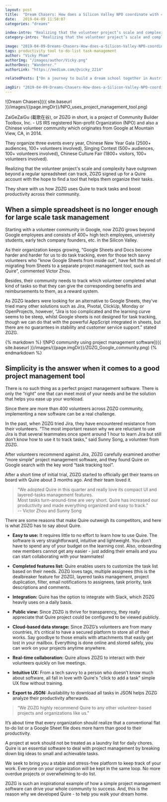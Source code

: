 ```yaml
---
layout: post
title:  "Dream Chasers: How does a Silicon Valley NPO coordinate with 400 volunteers?"
date:   2019-04-09 11:58:07
categories: "dreams"

index-intro: "Realizing that the volunteer project’s scale and complexity have outgrown beyond a regular spreadsheet can track, ZGZG signed up for a Quire account with the hope to find a tool that helps them organize their tasks. They share with us how ZGZG uses Quire to track tasks and boost productivity across their community."
category-intro: "Realizing that the volunteer project’s scale and complexity have outgrown beyond a regular spreadsheet can track, ZGZG signed up for a Quire account with the hope to find a tool that helps them organize their tasks. They share with us how ZGZG uses Quire to track tasks and boost productivity across their community."

image: "2019-04-09-Dreams-Chasers-How-does-a-Silicon-Valley-NPO-coordinate-with-400-volunteers/NPO_uses_project_management_tool.png"
tags: productivity tool to-do-list task-management
author: "Vicky Pham"
authorImg: "/images/author/Vicky.png"
authorDesc: "Wanderer."
authorLink: "https://medium.com/@vicky_2214"

relatedPosts: ["On a journey to build a dream school together in Austria", "Quire Helps Move Your Team Projects Forward"]

imgDir: "2019-04-09-Dreams-Chasers-How-does-a-Silicon-Valley-NPO-coordinate-with-400-volunteers"
---
```


![Dream Chasers]({{ site.baseurl }}/images/{{page.imgDir}}/NPO_uses_project_management_tool.png)

ZaiGeZaiGu (載歌在谷), or ZGZG in short, is a project of Community Builder Toolbox, Inc. - US IRS registered Non-profit Organization (NPO) and also a Chinese volunteer community which originates from Google at Mountain View, CA, in 2014. 

They organize three events every year, Chinese New Year Gala (2500+ audiences, 100+ volunteers involved), Singing Contest (500+ audiences, 100+ volunteers involved), Chinese Culture Fair (1800+ visitors, 100+ volunteers involved).

Realizing that the volunteer project's scale and complexity have outgrown beyond a regular spreadsheet can track, ZGZG signed up for a Quire account with the hope to find a tool that helps them organize their tasks. 

They share with us how ZGZG uses Quire to track tasks and boost productivity across their community.

## When a simple spreadsheet is no longer enough for large scale task management

Starting with a volunteer community in Google, now ZGZG grows beyond Google employees and consists of 400+ high tech employees, university students, early tech company founders, etc. in the Silicon Valley. 

As their organization keeps growing, “Google Sheets and Docs become harder and harder for us to do task tracking, even for those tech savvy volunteers who "know Google Sheets from inside out", have felt the need of migrating from Sheets to a separate project management tool, such as Quire”, commented Victor Zhou. 

Besides, their community needs to track which volunteer completed what kind of tasks so that they can give the corresponding benefits and reimbursements to them, as a reward system.

As ZGZG leaders were looking for an alternative to Google Sheets, they’ve tried many other solutions such as Jira, Pivotal, ClickUp, Monday or OpenProjects, however, “Jira is too complicated and the learning curve seems to be steep, whilst Google sheets is not designed for task tracking, though we can do that with the powerful AppScript integrated in sheets, but there are no guarantees in stability and customer service support.” stated ZGZG.

<div style="max-width: 550px; margin: 0 auto;">
{% markdown %}
![NPO community using project management software]({{ site.baseurl }}/images/{{page.imgDir}}/ZGZG_Google_community.png)
{% endmarkdown %}
</div>

## Simplicity is the answer when it comes to a good project management tool

There is no such thing as a perfect project management software. There is only the “right” one that can meet most of your needs and be the solution that helps you ease up your workload. 

Since there are more than 400 volunteers across ZGZG community, implementing a new software can be a real challenge.

In the past, when ZGZG tried Jira, they have encountered resistance from their volunteers. “The most important reason why we are reluctant to use Jira is that several teammates once spent around 1 hour to learn Jira but still don’t know how to use it to track tasks,” said Sunny Song, a volunteer from ZGZG. 

After volunteers recommend against Jira, ZGZG carefully examined another “more simple” project management software, and they found Quire on Google search with the key word “task tracking tool”. 

After a short time of initial trial, ZGZG started to officially get their teams on board with Quire about 3 months ago.  And their team loved it. 

>“We adopted Quire in this quarter and really love its compact UI and layered-tasks management features. <br>
Most tasks turn-around-time are very short. Quire has increased our productivity and made everything organized and easy to track.” <br>
>-- Victor Zhou and Sunny Song 

There are some reasons that make Quire outweigh its competitors, and here is what ZGZG has to say about Quire. 

* **Easy to use:** It requires little to no effort to learn how to use Quire. The software is very straightforward, intuitive and lightweight. You don’t have to spend any of your budget on the learning cost. Also, onboarding new members cannot get any easier - just adding their emails and you can start collaborating with your teammates!

* **Completed features list:** Quire enables users to customize the task list based on their needs. ZGZG loves tags, multiple assignees (this is the dealbreaker feature for ZGZG), layered tasks management, project duplication, filter, email notifications to assignees, task priority, task descriptions and comments. 

* **Integration:** Quire has the option to integrate with Slack, which ZGZG heavily uses on a daily basis.

* **Public view:** Since ZGZG is thrive for transparency, they really appreciate that Quire project could be configured to be viewed publicly. 

* **Cloud-based data storage:** Since ZGZG’s volunteers are from many countries, it’s critical to have a secured platform to store all of their works. Say goodbye to those emails with attachments that easily get lost in your mailbox. Everything is done online and stored safely, you can work on your projects anytime anywhere. 

* **Real-time collaboration:** Quire allows ZGZG to interact with their volunteers quickly on live meetings.

* **Intuitive UX:** From a tech savvy to a person who doesn’t know much about software, all fall in love with Quire's "click to add a task" simple UX flow without training. 

* **Export to JSON:** Availability to download all tasks in JSON helps ZGZG analyze their productivity afterwards.

>“We ZGZG highly recommend Quire to any other volunteer-based projects and organizations like us."<br>

It’s about time that every organization should realize that a conventional flat to-do list or a Google Sheet file does more harm than good to their productivity. 

A project at work should not be treated as a laundry list for daily chores. Quire is an essential software to deal with project management by breaking down big ideas to small and achievable tasks. 

We seek to bring you a stable and stress-free platform to keep track of your work. Everyone on your organization will be kept in the same loop. No more overdue projects or overwhelming to-do list. 

ZGZG is such an inspirational example of how a simple project management software can drive your whole community to success. And, this is the reason why we developed Quire - to help you walk your dream home. 




[jekyll]:      http://jekyllrb.com
[jekyll-gh]:   https://github.com/jekyll/jekyll
[jekyll-help]: https://github.com/jekyll/jekyll-help